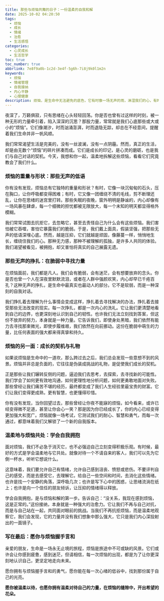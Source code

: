 ```yaml
---
title: 那些与烦恼共舞的日子：一份温柔的自我和解
date: 2025-10-02 04:20:50
tags:
  - 烦恼
  - 成长
  - 情绪
  - 治愈
  - 生活感悟
categories:
  - 心灵成长
  - 生活哲学
toc: true
toc_number: true
abbrlink: 7e8f9a0b-1c2d-3e4f-5g6h-7i8j9k0l1m2n
keywords:
  - 烦恼
  - 情绪管理
  - 自我接纳
  - 内心平静
  - 心理健康
description: 烦恼，是生命中无法避免的底色，它有时像一场无声的雨，淋湿我们的心，有时又像一块沉重的石头，压得我们喘不过气。但正是这些与烦恼共舞的日子，教会我们如何更深地理解自己，如何温柔地与不完美共处，最终找到一份属于自己的内心平静与力量。这篇文章，献给每一个正在经历烦恼，却依然努力向前的你。
---
```


夜深了，万籁俱寂，只有思绪在心头轻轻回荡。你是否也曾有过这样的时刻，被一种无形的力量牵引着，陷入深深的沉思？那股力量，常常就是我们心底那些或大或小的“烦恼”。它们像潮汐，时而汹涌澎湃，时而退隐无踪，却总在不经意间，提醒着我们生命并非一帆风顺。

我们常常渴望生活是完美的，没有一丝波澜，没有一点阴霾。然而，真正的生活，却是由无数个“烦恼”的碎片拼凑而成。它们是成长的印记，是心灵的磨砺，也是我们与自己对话的契机。今天，我想和你一起，温柔地拆解这些烦恼，看看它们究竟教会了我们什么。

### 烦恼的重量与形状：那些无声的低语

你有没有发现，烦恼总有它独特的重量和形状？有时，它像一块沉甸甸的石头，压在胸口，让你呼吸都变得困难；有时，它又像一团缠绕不清的毛线，剪不断理还乱，让你在思绪的迷宫里打转。那些失眠的夜晚，窗外明明是静谧的，内心却像有一场风暴在肆虐，每一个细微的担忧都被无限放大，每一个未知的明天都显得格外模糊。

我们常常试图去抗拒它，去忽略它，甚至去责怪自己为什么会有这些烦恼。我们害怕被它吞噬，害怕它暴露我们的脆弱。于是，我们戴上面具，假装坚强，把那些无声的低语深埋心底。然而，越是压抑，它们就越是顽固，像藤蔓一样，悄悄地生长，缠绕住我们的心。那种无力感，那种不被理解的孤独，是许多人共同的体验。我们渴望被看见，被拥抱，却又害怕将真实的自己展露无遗。

### 那些无声的挣扎：在脆弱中寻找力量

在烦恼面前，我们都是凡人。我们会有脆弱，会有迷茫，会有想要放弃的念头。你是否也曾一个人在深夜里默默流泪，或者在人群中强颜欢笑，内心却早已千疮百孔？这种无声的挣扎，是生命中最真实也最动人的部分。它不是软弱，而是一种深刻的自我对话。

我们挣扎着去理解为什么事情会变成这样，挣扎着去寻找解决的办法，挣扎着去接受那些无法改变的现实。每一次挣扎，都是一次内心的洗礼。它让我们更清楚地看到自己的边界，也更深刻地认识到自己的韧性。也许我们无法立刻找到答案，但这份不放弃的努力，本身就是一种力量。它告诉我们，即使身处黑暗，我们依然有能力去寻找那束微光，即使步履维艰，我们依然在向前挪动。这份在脆弱中萌生的力量，比任何表面的强大都来得真挚和持久。

### 烦恼的另一面：成长的契机与礼物

如果说烦恼是生命中的一道坎，那么跨过去之后，我们总会发现一些意想不到的风景。烦恼并非总是负面的，它往往是伪装成挑战的礼物，是促使我们成长的契机。

正是那些让我们辗转反侧的问题，逼迫我们去思考，去探索，去寻找新的可能性。我们学会了如何更有效地沟通，如何更理性地分析问题，如何更勇敢地面对失败。那些曾经让我们痛苦不堪的经历，最终都变成了我们人生经验里最宝贵的财富。它们让我们变得更成熟，更有智慧，也更懂得珍惜。

你有没有发现，当你回望过去，那些曾经让你夜不能寐的烦恼，如今看来，或许已经变得微不足道，甚至让你会心一笑？那是因为你已经成长了，你的内心已经变得更加强大和宽广。烦恼就像一场考试，它测试我们的耐心、智慧和勇气，而每一次通过，都意味着我们又解锁了一个新的自我版本。

### 温柔地与烦恼共处：学会自我拥抱

面对烦恼，我们不必急于消灭它，也不必强迫自己立刻变得积极乐观。有时候，最好的方式是学会温柔地与它共处。就像对待一个不请自来的客人，我们可以先为它倒一杯水，听听它想说什么。

这意味着，我们要允许自己有情绪，允许自己感到沮丧、愤怒或悲伤。不要评判自己的感受，而是去感受它，去理解它。给自己一些空间和时间，去消化这些情绪。也许是找一个安静的角落，深呼吸几次；也许是写下心中的困惑，让思绪流淌在纸上；也许是向一个信任的朋友倾诉，让压抑的情绪得以释放。

学会自我拥抱，是与烦恼和解的第一步。告诉自己：“没关系，我现在感到烦恼，这是正常的。”这份接纳，本身就是一种强大的治愈力。它让我们不再与自己对抗，而是与自己站在一起，共同面对眼前的挑战。当我们不再抗拒烦恼，而是温柔地观察它，我们会发现，它的力量并没有我们想象中那么强大，它只是我们内心深投射出的一面镜子。

### 写在最后：愿你与烦恼握手言和

亲爱的朋友，生命是一场永无止境的旅程，烦恼是旅途中不可或缺的风景。它们或许会让你感到疲惫，感到迷茫，但请相信，每一次烦恼的出现，都是为了让你更深刻地认识自己，更坚定地走向未来。

愿你拥有与烦恼握手言和的勇气，愿你能在每一次心绪的低谷中，找到那份属于自己的光亮。

**愿你被温柔以待，也愿你拥有温柔对待自己的力量，在烦恼的缝隙中，开出希望的花朵。**